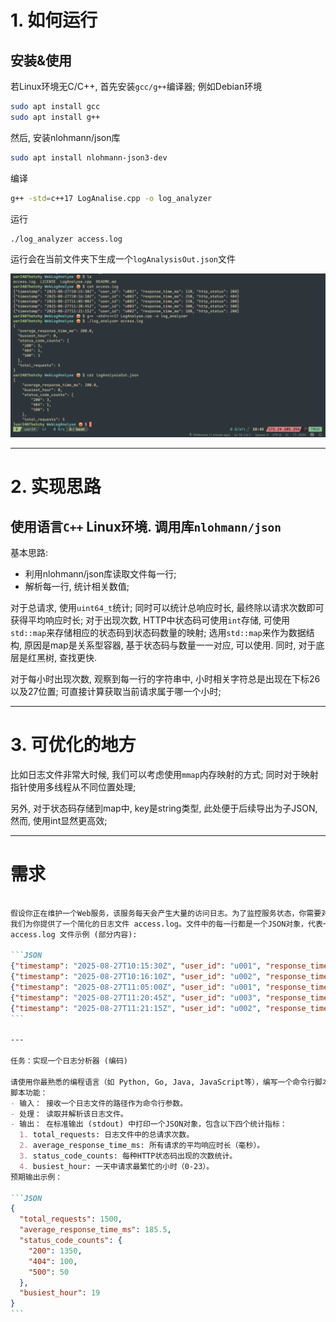 # 1. 如何运行

## 安装&使用

若Linux环境无C/C++, 首先安装`gcc/g++`编译器; 例如Debian环境
```bash
sudo apt install gcc
sudo apt install g++
```

然后, 安装nlohmann/json库
```bash
sudo apt install nlohmann-json3-dev
```


编译
```bash
g++ -std=c++17 LogAnalise.cpp -o log_analyzer
```


运行
```bash
./log_analyzer access.log
```

运行会在当前文件夹下生成一个`logAnalysisOut.json`文件

![示例](./preview.png)


----

# 2. 实现思路

## 使用语言`C++` Linux环境. 调用库`nlohmann/json` 

基本思路:
- 利用nlohmann/json库读取文件每一行;
- 解析每一行, 统计相关数值;

对于总请求, 使用`uint64_t`统计; 同时可以统计总响应时长, 最终除以请求次数即可获得平均响应时长;
对于出现次数, HTTP中状态码可使用`int`存储, 可使用`std::map`来存储相应的状态码到状态码数量的映射; 选用`std::map`来作为数据结构, 原因是map是关系型容器, 基于状态码与数量一一对应, 可以使用.
同时, 对于底层是红黑树, 查找更快.

对于每小时出现次数, 观察到每一行的字符串中, 小时相关字符总是出现在下标26以及27位置; 可直接计算获取当前请求属于哪一个小时;

----

# 3. 可优化的地方

比如日志文件非常大时候, 我们可以考虑使用`mmap`内存映射的方式; 同时对于映射指针使用多线程从不同位置处理;

另外, 对于状态码存储到map中, key是string类型, 此处便于后续导出为子JSON, 然而, 使用int显然更高效;

---

# 需求

````markdown

假设你正在维护一个Web服务，该服务每天会产生大量的访问日志。为了监控服务状态，你需要对这些日志进行分析。
我们为你提供了一个简化的日志文件 access.log。文件中的每一行都是一个JSON对象，代表一次API请求事件。
access.log 文件示例 (部分内容):

```JSON
{"timestamp": "2025-08-27T10:15:30Z", "user_id": "u001", "response_time_ms": 120, "http_status": 200}
{"timestamp": "2025-08-27T10:16:10Z", "user_id": "u002", "response_time_ms": 250, "http_status": 404}
{"timestamp": "2025-08-27T11:05:00Z", "user_id": "u001", "response_time_ms": 150, "http_status": 200}
{"timestamp": "2025-08-27T11:20:45Z", "user_id": "u003", "response_time_ms": 300, "http_status": 500}
{"timestamp": "2025-08-27T11:21:15Z", "user_id": "u002", "response_time_ms": 180, "http_status": 200}
```

---

任务：实现一个日志分析器 (编码)

请使用你最熟悉的编程语言（如 Python, Go, Java, JavaScript等），编写一个命令行脚本。
脚本功能：
- 输入： 接收一个日志文件的路径作为命令行参数。
- 处理： 读取并解析该日志文件。
- 输出： 在标准输出 (stdout) 中打印一个JSON对象，包含以下四个统计指标：
  1. total_requests: 日志文件中的总请求次数。
  2. average_response_time_ms: 所有请求的平均响应时长（毫秒）。
  3. status_code_counts: 每种HTTP状态码出现的次数统计。
  4. busiest_hour: 一天中请求最繁忙的小时（0-23）。
预期输出示例：

```JSON
{
  "total_requests": 1500,
  "average_response_time_ms": 185.5,
  "status_code_counts": {
    "200": 1350,
    "404": 100,
    "500": 50
  },
  "busiest_hour": 19
}
```

````
